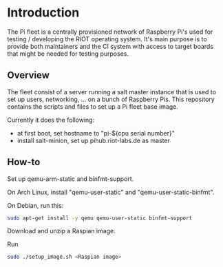 # Introduction

The Pi fleet is a centrally provisioned network of Raspberry Pi's used for
testing / developing the RIOT operating system. It's main purpose is to
provide both maintainers and the CI system with access to target boards that
might be needed for testing purposes.

## Overview

The fleet consist of a server running a salt master instance that is used to
set up users, networking, ... on a bunch of Raspberry Pis.
This repository contains the scripts and files to set up a Pi fleet base image.

Currently it does the following:

- at first boot, set hostname to "pi-\${cpu serial number}"
- install salt-minion, set up pihub.riot-labs.de as master

## How-to

Set up qemu-arm-static and binfmt-support.

On Arch Linux, install "qemu-user-static" and "qemu-user-static-binfmt".

On Debian, run this:

```bash
sudo apt-get install -y qemu qemu-user-static binfmt-support
```

Download and unzip a Raspian image.

Run

```bash
sudo ./setup_image.sh <Raspian image>
```
